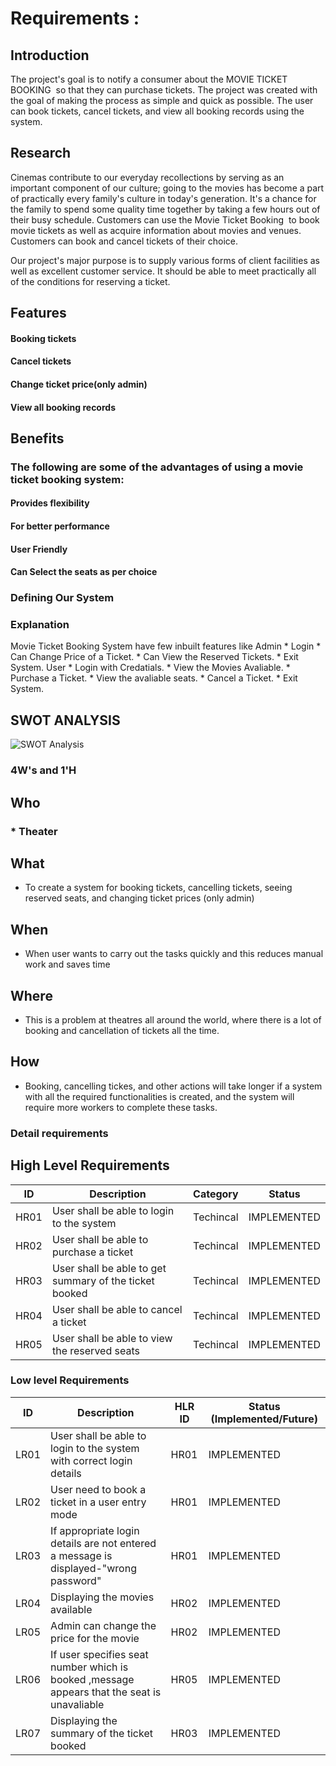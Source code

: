 # Requirements : 
## Introduction
 The project's goal is to notify a consumer about the MOVIE TICKET BOOKING  so that they can purchase tickets. The project was created with the goal of making the process as simple and quick as possible. The user can book tickets, cancel tickets, and view all booking records using the system.

## Research
Cinemas contribute to our everyday recollections by serving as an important component of our culture; going to the movies has become a part of practically every family's culture in today's generation. It's a chance for the family to spend some quality time together by taking a few hours out of their busy schedule. Customers can use the Movie Ticket Booking  to book movie tickets as well as acquire information about movies and venues. Customers can book and cancel tickets of their choice.

Our project's major purpose is to supply various forms of client facilities as well as excellent customer service. It should be able to meet practically all of the conditions for reserving a ticket.

## Features
#### Booking tickets
#### Cancel tickets
#### Change ticket price(only admin)
#### View all booking records
## Benefits
### The following are some of the advantages of using a movie ticket booking system:
#### Provides flexibility
#### For better performance
#### User Friendly
#### Can Select the seats as per choice

### Defining Our System
### Explanation
Movie Ticket Booking System have few inbuilt features like
      Admin
    * Login 
    * Can Change Price of a Ticket.
    * Can View the Reserved Tickets.
    * Exit System.
      User
    * Login with Credatials.
    * View the Movies Avaliable.
    * Purchase a Ticket.
    * View the avaliable seats.
    * Cancel a Ticket.
    * Exit System.
   
## SWOT ANALYSIS
![SWOT Analysis](https://github.com/avnish8726/M1_Movie_Ticket_Booking/blob/main/1_Requirements/swot%20analysis.png)

### 4W&#39;s and 1&#39;H

## Who
### * Theater

## What
*   To create a system for booking tickets, cancelling tickets, seeing reserved seats, and changing ticket prices (only admin)

## When
*   When user wants to carry out the tasks quickly and this reduces manual work and saves time

## Where
*   This is a problem at theatres all around the world, where there is a lot of booking and cancellation of tickets all the time.

## How
*  Booking, cancelling tickes, and other actions will take longer if a system with all the required functionalities is created, and the system will require more workers to complete these tasks.

### Detail requirements

## High Level Requirements 
| ID | Description | Category | Status | 
| ----- | ----- | ------- | ---------|
| HR01 | User shall be able to login to the system| Techincal | IMPLEMENTED | 
| HR02 | User shall be able to purchase a ticket | Techincal | IMPLEMENTED |
| HR03 | User shall be able to get summary of the ticket booked | Techincal | IMPLEMENTED |
| HR04 | User shall be able to cancel a ticket| Techincal | IMPLEMENTED |
| HR05 | User shall be able to view the reserved seats  | Techincal | IMPLEMENTED |

### Low level Requirements
 
| ID | Description | HLR ID | Status (Implemented/Future) |
| ------ | --------- | ------ | ----- |
|LR01|User shall be able to login to the system with correct login details|HR01|IMPLEMENTED|
|LR02|User need to book a ticket in a user entry mode|HR01|IMPLEMENTED|
|LR03| If appropriate login details are not entered a message is displayed-"wrong password" | HR01 | IMPLEMENTED |
|LR04 |Displaying the movies available  | HR02 | IMPLEMENTED |
|LR05| Admin can change the price for the movie| HR02|IMPLEMENTED|
|LR06 |If user specifies seat number which  is booked ,message appears that the seat is unavaliable  | HR05 | IMPLEMENTED |
|LR07 |Displaying the summary of the ticket booked  | HR03 |IMPLEMENTED|
<!--
Refernces Have refered google for some part of coding and information
-->

